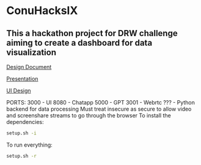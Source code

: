 # ConuHacksIX

## This a hackathon project for DRW challenge aiming to create a dashboard for data visualization


[Design Document](https://docs.google.com/document/d/1_vQJj9IZRJWBEDdJDgo04wPqLqjL0yNbhLtCfz2oCxU/edit?usp=sharing)

[Presentation](https://docs.google.com/presentation/d/1gjpFSOWRlOU2Xr-Q_p9k1MJl9pJ-2z3T_b_rnVM56DM/edit?usp=sharing)

[UI Design](https://www.figma.com/design/82kqGULxBIJd32DJnVFyHK/ConuHacks-IX?node-id=0-1&t=5xDaO5cL4wledjIu-1)

PORTS: 
3000 - UI
8080 - Chatapp
5000 - GPT
3001 - Webrtc
???  - Python backend for data processing
Must treat insecure as secure to allow video and screenshare streams to go through the browser
To install the dependencies: 

```bash
setup.sh -i
```
To run everything:
```bash
setup.sh -r
```